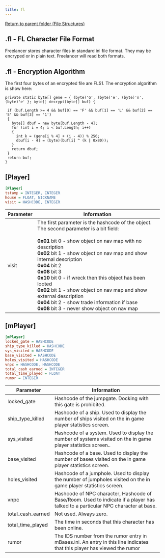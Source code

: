 ```yaml
---
title: fl
---
```


[Return to parent folder (File Structures)](../index.md)

## .fl - FL Character File Format

Freelancer stores character files in standard ini file format. They may be encryped or in plain text. Freelancer will read both formats.

## .fl - Encryption Algorithm

The first four bytes of an encrypted file are FLS1. The encryption algorithm is show here:

```
private static byte[] gene = { (byte)'G', (byte)'e', (byte)'n', (byte)'e' }; byte[] decrypt(byte[] buf) {

 if (buf.Length >= 4 && buf[0] == 'F' && buf[1] == 'L' && buf[2] == 'S' && buf[3] == '1')
 {
   byte[] dbuf = new byte[buf.Length - 4];
   for (int i = 4; i < buf.Length; i++)
   {
     int k = (gene[i % 4] + (i - 4)) % 256;
     dbuf[i - 4] = (byte)(buf[i] ^ (k | 0x80));
   }
   return dbuf;
 }
 return buf;
}
```

## [Player]

```ini
[Player] 
tstamp = INTEGER, INTEGER 
house = FLOAT, NICKNAME 
visit = HASHCODE, INTEGER
```

| Parameter | Information                                                                                                                                                                                                                                                                                                                                                                                                                                                           |
| --------- | --------------------------------------------------------------------------------------------------------------------------------------------------------------------------------------------------------------------------------------------------------------------------------------------------------------------------------------------------------------------------------------------------------------------------------------------------------------------- |
| visit     | The first parameter is the hashcode of the object. The second parameter is a bit field: <br /><br />**0x01** bit 0 - show object on nav map with no description<br />**0x02** bit 1 - show object on nav map and show internal description<br />**0x04** bit 2<br />**0x08** bit 3<br />**0x10** bit 0 - if wreck then this object has been looted<br />**0x02** bit 1 - show object on nav map and show external description<br />**0x04** bit 2 - show trade information if base<br />**0x08** bit 3 - never show object on nav map |

## [mPlayer]

```ini
[mPlayer] 
locked_gate = HASHCODE 
ship_type_killed = HASHCODE 
sys_visited = HASHCODE 
base_visited = HASHCODE 
holes_visited = HASHCODE 
vnpc = HASHCODE, HASHCODE 
total_cash_earned = INTEGER 
total_time_played = FLOAT 
rumor = INTEGER
```

| Parameter         | Information                                                                                                                      |
| ----------------- | -------------------------------------------------------------------------------------------------------------------------------- |
| locked_gate       | Hashcode of the jumpgate. Docking with this gate is prohibited.                                                                  |
| ship_type_killed  | Hashcode of a ship. Used to display the number of ships visited on the in game player statistics screen.                         |
| sys_visited       | Hashcode of a system. Used to display the number of systems visited on the in game player statistics screen..                    |
| base_visited      | Hashcode of a base. Used to display the number of bases visited on the in game player statistics screen.                         |
| holes_visited     | Hashcode of a jumphole. Used to display the number of jumpholes visited on the in game player statistics screen.                 |
| vnpc              | Hashcode of NPC character, Hashcode of Base/Room. Used to indicate if a player has talked to a particular NPC character at base. |
| total_cash_earned | Not used. Always zero.                                                                                                           |
| total_time_played | The time in seconds that this character has been online.                                                                         |
| rumor             | The IDS number from the rumor entry in mBases.ini. An entry in this line indicates that this player has viewed the rumor         |
